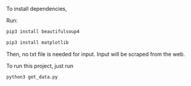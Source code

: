 To install dependencies,

Run:

```bash
pip3 install beautifulsoup4

pip3 install matplotlib
```

Then, no txt file is needed for input. Input will be scraped from the web.

To run this project, just run

```bash
python3 get_data.py
```

